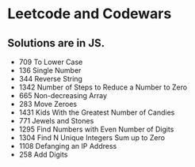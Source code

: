 # Leetcode and Codewars

## Solutions are in JS.

* 709	   To Lower Case    			
* 136	   Single Number    		
* 344	   Reverse String    		
* 1342	 Number of Steps to Reduce a Number to Zero    			
* 665	   Non-decreasing Array    		
* 283	   Move Zeroes    		
* 1431	 Kids With the Greatest Number of Candies    		
* 771	   Jewels and Stones    			
* 1295	 Find Numbers with Even Number of Digits    		
* 1304	 Find N Unique Integers Sum up to Zero    	
* 1108	 Defanging an IP Address    			
* 258	   Add Digits
